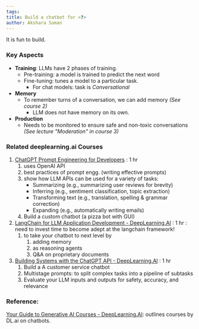 ```yaml
---
tags: 
title: Build a chatbot for <?>
author: Akshara Soman
---
```


It is fun to build.

### Key Aspects
- **Training**: LLMs have 2 phases of training.
	- Pre-training: a model is trained to predict the next word
	- Fine-tuning: tunes a model to a particular task.
		- For chat models: task is *Conversational*
- **Memory**
	- To remember turns of a conversation, we can add memory *(See course 2)*
		- LLM does not have memory on its own.
- **Production**
	- Needs to be monitored to ensure safe and non-toxic conversations *(See lecture "Moderation" in  course 3)*

### Related deeplearning.ai Courses
1. [ChatGPT Prompt Engineering for Developers](https://www.deeplearning.ai/short-courses/chatgpt-prompt-engineering-for-developers/) : 1 hr 
	1. uses OpenAI API
	2. best practices of prompt engg. (writing effective prompts)
	3. show how LLM APIs can be used for a variety of tasks:
		- Summarizing (e.g., summarizing user reviews for brevity)
		- Inferring (e.g., sentiment classification, topic extraction)
		- Transforming text (e.g., translation, spelling & grammar correction)
		- Expanding (e.g., automatically writing emails)
	4. Build a custom chatbot (a pizza bot with GUI)
2. [LangChain for LLM Application Development - DeepLearning.AI](https://www.deeplearning.ai/short-courses/langchain-for-llm-application-development/) : 1 hr : need to invest  time to become adept at the langchain framework!
	1. to take your chatbot to next level by 
		1. adding memory
		2. as reasoning agents
		3. Q&A on proprietary documents
3. [Building Systems with the ChatGPT API - DeepLearning.AI](https://www.deeplearning.ai/short-courses/building-systems-with-chatgpt/) : 1 hr
	1. Build a A customer service chatbot
	2. Multistage prompts: to split complex tasks into a pipeline of subtasks
	3. Evaluate your LLM inputs and outputs for safety, accuracy, and relevance
### Reference: 
[Your Guide to Generative AI Courses - DeepLearning.AI](https://www.deeplearning.ai/resources/generative-ai-courses-guide/): outlines courses by DL.ai on chatbots.



